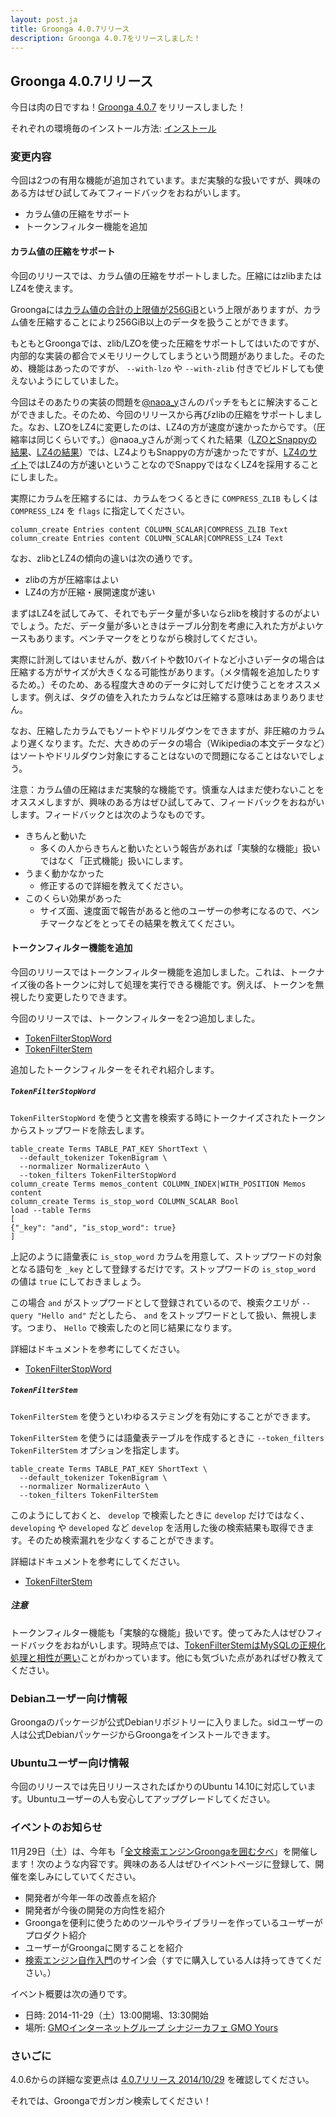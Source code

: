 ```yaml
---
layout: post.ja
title: Groonga 4.0.7リリース
description: Groonga 4.0.7をリリースしました！
---
```


## Groonga 4.0.7リリース

今日は肉の日ですね！[Groonga 4.0.7](/ja/docs/news.html#release-4-0-7) をリリースしました！

それぞれの環境毎のインストール方法: [インストール](/ja/docs/install.html)

### 変更内容

今回は2つの有用な機能が追加されています。まだ実験的な扱いですが、興味のある方はぜひ試してみてフィードバックをおねがいします。

  * カラム値の圧縮をサポート
  * トークンフィルター機能を追加

#### カラム値の圧縮をサポート

今回のリリースでは、カラム値の圧縮をサポートしました。圧縮にはzlibまたはLZ4を使えます。

Groongaには[カラム値の合計の上限値が256GiB](/ja/docs/limitations.html#limitations-of-column)という上限がありますが、カラム値を圧縮することにより256GiB以上のデータを扱うことができます。

もともとGroongaでは、zlib/LZOを使った圧縮をサポートしてはいたのですが、内部的な実装の都合でメモリリークしてしまうという問題がありました。そのため、機能はあったのですが、 `--with-lzo` や `--with-zlib` 付きでビルドしても使えないようにしていました。

今回はそのあたりの実装の問題を[@naoa_y](https://twitter.com/naoa_y)さんのパッチをもとに解決することができました。そのため、今回のリリースから再びzlibの圧縮をサポートしました。なお、LZOをLZ4に変更したのは、LZ4の方が速度が速かったからです。（圧縮率は同じくらいです。）@naoa_yさんが測ってくれた結果（[LZOとSnappyの結果](https://github.com/groonga/groonga/pull/221#issuecomment-59627302)、[LZ4の結果](https://github.com/groonga/groonga/pull/223#issue-46381569)）では、LZ4よりもSnappyの方が速かったですが、[LZ4のサイト](https://code.google.com/p/lz4/)ではLZ4の方が速いということなのでSnappyではなくLZ4を採用することにしました。

実際にカラムを圧縮するには、カラムをつくるときに `COMPRESS_ZLIB` もしくは `COMPRESS_LZ4` を `flags` に指定してください。

    column_create Entries content COLUMN_SCALAR|COMPRESS_ZLIB Text
    column_create Entries content COLUMN_SCALAR|COMPRESS_LZ4 Text

なお、zlibとLZ4の傾向の違いは次の通りです。

  * zlibの方が圧縮率はよい
  * LZ4の方が圧縮・展開速度が速い

まずはLZ4を試してみて、それでもデータ量が多いならzlibを検討するのがよいでしょう。ただ、データ量が多いときはテーブル分割を考慮に入れた方がよいケースもあります。ベンチマークをとりながら検討してください。

実際に計測してはいませんが、数バイトや数10バイトなど小さいデータの場合は圧縮する方がサイズが大きくなる可能性があります。（メタ情報を追加したりするため。）そのため、ある程度大きめのデータに対してだけ使うことをオススメします。例えば、タグの値を入れたカラムなどは圧縮する意味はあまりありません。

なお、圧縮したカラムでもソートやドリルダウンをできますが、非圧縮のカラムより遅くなります。ただ、大きめのデータの場合（Wikipediaの本文データなど）はソートやドリルダウン対象にすることはないので問題になることはないでしょう。

注意：カラム値の圧縮はまだ実験的な機能です。慎重な人はまだ使わないことをオススメしますが、興味のある方はぜひ試してみて、フィードバックをおねがいします。フィードバックとは次のようなものです。

  * きちんと動いた
    * 多くの人からきちんと動いたという報告があれば「実験的な機能」扱いではなく「正式機能」扱いにします。
  * うまく動かなかった
    * 修正するので詳細を教えてください。
  * このくらい効果があった
    * サイズ面、速度面で報告があると他のユーザーの参考になるので、ベンチマークなどをとってその結果を教えてください。

#### トークンフィルター機能を追加

今回のリリースではトークンフィルター機能を追加しました。これは、トークナイズ後の各トークンに対して処理を実行できる機能です。例えば、トークンを無視したり変更したりできます。

今回のリリースでは、トークンフィルターを2つ追加しました。

  * [TokenFilterStopWord](/ja/docs/reference/token_filters.html#token-filter-stop-word)
  * [TokenFilterStem](/ja/docs/reference/token_filters.html#token-filter-stem)

追加したトークンフィルターをそれぞれ紹介します。

##### `TokenFilterStopWord`

`TokenFilterStopWord` を使うと文書を検索する時にトークナイズされたトークンからストップワードを除去します。

    table_create Terms TABLE_PAT_KEY ShortText \
      --default_tokenizer TokenBigram \
      --normalizer NormalizerAuto \
      --token_filters TokenFilterStopWord
    column_create Terms memos_content COLUMN_INDEX|WITH_POSITION Memos content
    column_create Terms is_stop_word COLUMN_SCALAR Bool
    load --table Terms
    [
    {"_key": "and", "is_stop_word": true}
    ]

上記のように語彙表に `is_stop_word` カラムを用意して、ストップワードの対象となる語句を `_key` として登録するだけです。ストップワードの `is_stop_word` の値は `true` にしておきましょう。

この場合 `and` がストップワードとして登録されているので、検索クエリが `--query "Hello and"` だとしたら、 `and` をストップワードとして扱い、無視します。つまり、 `Hello` で検索したのと同じ結果になります。

詳細はドキュメントを参考にしてください。

  * [TokenFilterStopWord](/ja/docs/reference/token_filters.html#token-filter-stop-word)

##### `TokenFilterStem`

`TokenFilterStem` を使うといわゆるステミングを有効にすることができます。

`TokenFilterStem` を使うには語彙表テーブルを作成するときに `--token_filters TokenFilterStem` オプションを指定します。

    table_create Terms TABLE_PAT_KEY ShortText \
      --default_tokenizer TokenBigram \
      --normalizer NormalizerAuto \
      --token_filters TokenFilterStem

このようにしておくと、 `develop` で検索したときに `develop` だけではなく、 `developing` や `developed` など `develop` を活用した後の検索結果も取得できます。そのため検索漏れを少なくすることができます。

詳細はドキュメントを参考にしてください。

  * [TokenFilterStem](/ja/docs/reference/token_filters.html#token-filter-stem)

##### 注意

トークンフィルター機能も「実験的な機能」扱いです。使ってみた人はぜひフィードバックをおねがいします。現時点では、[TokenFilterStemはMySQLの正規化処理と相性が悪い](http://blog.createfield.com/entry/2014/10/29/084941)ことがわかっています。他にも気づいた点があればぜひ教えてください。

### Debianユーザー向け情報

Groongaのパッケージが公式Debianリポジトリーに入りました。sidユーザーの人は公式DebianパッケージからGroongaをインストールできます。

### Ubuntuユーザー向け情報

今回のリリースでは先日リリースされたばかりのUbuntu 14.10に対応しています。Ubuntuユーザーの人も安心してアップグレードしてください。

### イベントのお知らせ

11月29日（土）は、今年も「[全文検索エンジンGroongaを囲む夕べ](http://groonga.doorkeeper.jp/events/15816)」を開催します！次のような内容です。興味のある人はぜひイベントページに登録して、開催を楽しみにしていてください。

  * 開発者が今年一年の改善点を紹介
  * 開発者が今後の開発の方向性を紹介
  * Groongaを便利に使うためのツールやライブラリーを作っているユーザーがプロダクト紹介
  * ユーザーがGroongaに関することを紹介
  * [検索エンジン自作入門](http://gihyo.jp/book/2014/978-4-7741-6753-4)のサイン会（すでに購入している人は持ってきてください。）

イベント概要は次の通りです。

  * 日時: 2014-11-29（土）13:00開場、13:30開始
  * 場所: [GMOインターネットグループ シナジーカフェ GMO Yours](http://www.conoha.jp/community/access)

### さいごに

4.0.6からの詳細な変更点は [4.0.7リリース 2014/10/29](/ja/docs/news.html#release-4-0-7) を確認してください。

それでは、Groongaでガンガン検索してください！
